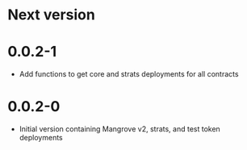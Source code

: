 # Next version

# 0.0.2-1

- Add functions to get core and strats deployments for all contracts

# 0.0.2-0

- Initial version containing Mangrove v2, strats, and test token deployments
